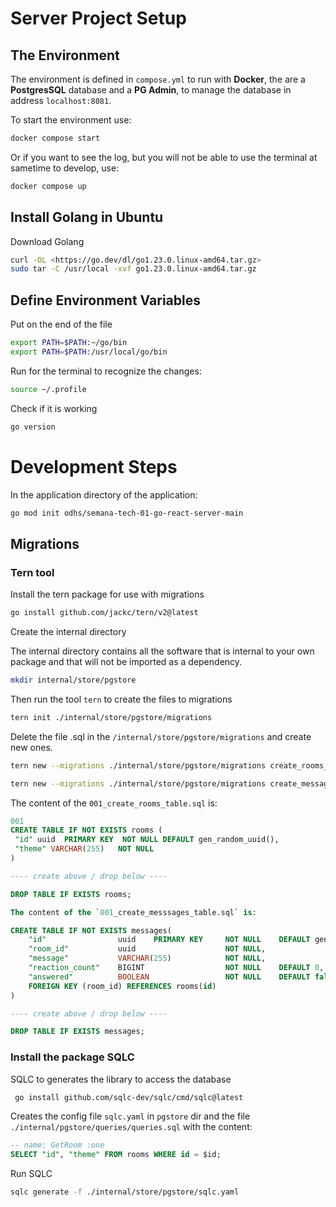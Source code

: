 # Server Project Setup

## The Environment

The environment is defined in `compose.yml` to run with **Docker**, the are a **PostgresSQL** database and a **PG Admin**, to manage the database in address `localhost:8081`.

To start the environment use:

```sh
docker compose start
```

Or if you want to see the log, but you will not be able to use the terminal at sametime to develop, use:

```sh
docker compose up
```

## Install Golang in Ubuntu

Download Golang

```sh
curl -OL <https://go.dev/dl/go1.23.0.linux-amd64.tar.gz>
sudo tar -C /usr/local -xvf go1.23.0.linux-amd64.tar.gz
```

## Define Environment Variables

Put on the end of the file

```sh
export PATH=$PATH:~/go/bin
export PATH=$PATH:/usr/local/go/bin
```

Run for the terminal to recognize the changes:

```sh
source ~/.profile
```

Check if it is working

```sh
go version
```

# Development Steps

In the application directory of the application:

```sh
go mod init odhs/semana-tech-01-go-react-server-main
```

## Migrations

### Tern tool 

Install the tern package for use with migrations

```sh
go install github.com/jackc/tern/v2@latest
```

Create the internal directory

The internal directory contains all the software that is internal to your own package and that will not be imported as a dependency.

```sh
mkdir internal/store/pgstore
```

Then run the tool `tern` to create the files to migrations

```sh
tern init ./internal/store/pgstore/migrations
```

Delete the file .sql in the `/internal/store/pgstore/migrations` and create new ones.

```sh
tern new --migrations ./internal/store/pgstore/migrations create_rooms_table

tern new --migrations ./internal/store/pgstore/migrations create_messages_table
```

The content of the `001_create_rooms_table.sql` is:

```sql
001 
CREATE TABLE IF NOT EXISTS rooms (
 "id" uuid  PRIMARY KEY  NOT NULL DEFAULT gen_random_uuid(),
 "theme" VARCHAR(255)   NOT NULL
)

---- create above / drop below ----

DROP TABLE IF EXISTS rooms;
```

```sql
The content of the `001_create_messsages_table.sql` is:

CREATE TABLE IF NOT EXISTS messages(
	"id" 				uuid	PRIMARY KEY 	NOT NULL	DEFAULT gen_random_uuid(),
	"room_id"			uuid					NOT NULL,
	"message"			VARCHAR(255)			NOT NULL,
	"reaction_count"	BIGINT					NOT NULL 	DEFAULT 0,
	"answered"			BOOLEAN					NOT NULL 	DEFAULT false,
	FOREIGN KEY (room_id) REFERENCES rooms(id)
) 

---- create above / drop below ----

DROP TABLE IF EXISTS messages;
```

### Install the package SQLC

SQLC to generates the library to access the database

```sh
 go install github.com/sqlc-dev/sqlc/cmd/sqlc@latest
```

Creates the config file `sqlc.yaml` in `pgstore` dir and
the file `./internal/pgstore/queries/queries.sql` with the content:

```sql
-- name: GetRoom :one
SELECT "id", "theme" FROM rooms WHERE id = $id;
```

Run SQLC

```sh
sqlc generate -f ./internal/store/pgstore/sqlc.yaml
```